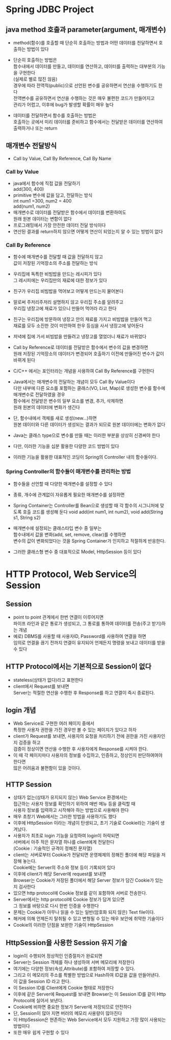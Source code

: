 # Spring JDBC Project


## java method 호출과 parameter(argument, 매개변수)
* method(함수)를 호출할 때 단순히 호출하는 방법과 어떤 데이터를 전달하면서 호출하는 방법이 있다
* 단순히 호출하는 방법은  
함수내에서 데이터를 만들고, 데이터를 연산하고, 데이터를 출력하는 대부분의 기능을 구현한다  
(실제로 별로 많진 않음)  
경우에 따라 전역적(public)으로 선언된 변수를 공유하면서 연산을 수행하기도 한다  
전역변수를 공유하면서 연산을 수행하는 것은 매우 불편한 코드가 만들어지고  
관리가 어렵고, 이후에 bug가 발생할 확률이 매우 높다

* 데이터를 전달하면서 함수를 호출하는 방법은  
호출하는 곳에서 미리 데이터를 준비하고 함수에서는 전달받은 데이터를 연산하여 출력하거나 또는 return

## 매개변수 전달방식
* Call by Value, Call By Reference, Call By Name

### Call by Value
* java에서 함수에 직접 값을 전달하기  
add(300, 400)  
* primitive 변수에 값을 담고, 전달하는 방식  
int num1 =300, num2 = 400  
add(num1, num2)
* 매개변수로 데이터를 전달받은 함수에서 데이터를 변환하여도  
원래 원본 데이터는 변함이 없다
* 프로그래밍에서 가장 안전한 데이터 전달 방식이다
* 연산된 결과를 return하지 않으면 어떻게 연산이 되었는지 알 수 있는 방법이 없다

### Call By Reference
* 함수에 매개변수를 전달할 때 값을 전달하지 않고  
값이 저장된 기억장소의 주소를 전달하는 방식
* 우리집에 독특한 비빔밥을 만드는 레시피가 있다  
그 레시피에는 우리집만의 재료에 대한 정보가 있다
* 친구가 우리집 비빔밥을 먹어보고 어떻게 만드는지 물어본다
* 말로써 주저리주저리 설명하지 않고 우리집 주소를 알려주고  
우리집 냉장고에 재료가 있으니 만들어 먹어라 라고 한다
* 친구는 우리집에 방문하여 냉장고 안의 재료를 가지고 비빔밥을 만들어 먹고  
재료를 모두 소진한 것이 미안하여 한우 등심을 사서 냉장고에 넣어둔다
* 저녁에 집에 가서 비빔밥을 만들려고 냉장고를 열었더니 재료가 바뀌었다

* Call by Reference로 데이터를 전달받은 함수에서 변수의 값을 변경하면  
원래 저장된 기억장소의 데이터가 변경되어 호출하기 이전에 만들어진 변수가 값이 바뀌게 된다

* C/C++ 에서는 포인터라는 개념을 사용하여 Call By Reference를 구현한다

* Java에서는 매개변수의 전달하는 개념이 모두 Call By Value이다  
다만 내부에 다른 요소를 포함하는 클래스(VO, List, Map)로 생성한 변수를 함수에 매개변수로 전달하였을 경우  
함수에서 전달받은 변수의 일부 요소를 변경, 추가, 삭제하면  
원래 원본의 데이터에 변화가 생긴다

* 단, 함수내에서 객체를 새로 생성(new...)하면  
원본 데이터와 다른 데이터가 생성되는 결과가 되므로 원본 데이터에는 변화가 없다

* Java는 클래스 type으로 변수를 만들 때는 이러한 부분을 상상히 신경써야 한다

* 다만, 이러한 기능을 십분 활용한 다양한 코드 방법이 있다
* 이러한 기능을 활용한 대표적인 코딩이 Spring의 Controller 내의 함수들이다.

### Spring Controller의 함수들이 매개변수를 관리하는 방법
* 함수들을 선언할 때 다양한 매개변수를 설정할 수 있다
* 종류, 개수에 관계없이 자유롭게 필요한 매개변수를 설정하면
* Spring Container는 Controller를 Bean으로 생성할 때 각 함수의 시그니처에 맞도록 호출 코드를 생성해 둔다
void add(int num1, int num2), void add(String s1, String s2)

* 매개변수에 설정되는 클래스타입 변수 중 일부는  
함수내에서 값을 변화(add, set, remove, clear)를 수행하면  
변수의 값이 변화되었다는 것을 Spring Container가 인지하고 적절하게 반응한다.

* 그러한 클래스형 변수 중 대표적으로 Model, HttpSession 등이 있다

# HTTP Protocol, Web Service의 Session

## Session
* point to point 관계에서 한번 연결이 이루어지면  
파이프 라인과 같은 통로가 생성되고, 그 통로를 통하여 데이터를 전송(주고 받기)하는 개념
* 예로) DBMS를 사용할 때 사용자ID, Password를 사용하여 연결을 하면  
임의로 연결을 끊기 전까지 연결이 유지되어 언제든지 명령을 보내고 데이터를 받을 수 있다

## HTTP Protocol에서는 기본적으로 Session이 없다
* stateless(상태가 없다)라고 표현한다
* client에서 Request를 보내면  
Server는 적절한 연산을 수행한 후 Response를 하고 연결이 즉시 종료된다.

## login 개념
* Web Service로 구현한 여러 페이지 중에서  
특정한 사용자 권한을 가진 경우만 볼 수 있는 페이지가 있다고 하자
* client가 Request를 보내면, 사용자의 요청을 처리하기 전에 권한을 가진 사용자인지 검증을 하고  
검증이 정상이면 연산을 수행한 후 사용자에게 Response를 시켜야 한다.
* 이 때 각 페이지마다 사용자의 정보를 수집하고, 인증하고, 정상인지 판단하여여야 한다면  
많은 어려움과 불편함이 있을 것이다.

## HTTP Session
* 상태가 없는(상태가 유지되지 않는) Web Service 환경에서는  
접근하는 사용자 정보를 확인하기 위하여 매번 메뉴 등을 클릭할 때  
사용자 정보를 입력하고 시작해야 하는 방법으로 사용해야 한다
* 매우 초창기 Web에서는 그러한 방법을 사용하기도 했다
* 이후에 HttpSession 이라는 개념이 탄생되고, 초기 기술로 Cookie라는 기술이 생겨났다.
* 사용자가 최초로 login 기능을 요청하여 login이 허락되면  
서버에서 아주 작은 문자열 하나를 client에게 전달한다  
(Cookie : 기술적인 규격이 정해진 문자열)
* client는 서버로부터 Cookie가 전달되면 운영체제의 정해진 폴더에 해당 파일을 저장해 놓는다.  
Cookie에는 Server의 주소와 정보 등이 기록되어 있다
* 이후에 client가 해당 Server에 request를 보내면  
Browser는 Cookie가 저장된 폴더에서 해당 Server 정보가 담긴 Cookie가 있는지 검사한다
* 있으면 http protocol에 Cookie 정보를 같이 포함하여 서버로 전송한다.
* Server에서는 http protocol에 Cookie 정보가 담겨 있으면  
그 정보를 바탕으로 다시 한번 인증을 수행한다
* 문제는 Cookie가 아무나 읽을 수 있는 일반(암호화 되지 않은) Text file이다.
* 해커에 의해 언제든지 탈취될 수 있고 변형될 수 있는 매우 보안에 취약한 기술이다
* Cookie의 이러한 단점을 보완한 기술이 HttpSession

## HttpSession을 사용한 Session 유지 기술
* login이 수행되어 정상적인 인증절차가 완료되면
* Server는 Session 객체를 하나 생성하여 서버 메모리에 저장한다
* 여기에는 다양한 정보(속성,Attribute)를 포함하여 저장할 수 있다.
* 그리고 이 메모리의 주소를 특별한 방법으로 Hash하여  ID값을 값을 만들어낸다.  
이 값을 Session ID 라고 한다.
* 이 Session ID를 Client에게 Cookie 형태로 저장한다
* 이후에 같은 Server에 Request를 보내면 Browser는 이 Session ID를 같이 Http Protocol에 실어서 보낸다.
* Cookie에 비하면 중요한 정보가 Server에 저장되므로 안전하다
* 단, Session이 많아 지면 버러의 메모리 사용량이 많아진다
* 이 HttpSession은 현존하는 Web Service에서 모두 지원하고 가장 많이 사용되는 방법이다
* 또한 매우 쉽게 구현할 수 있다